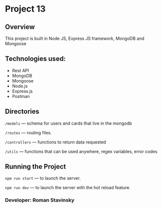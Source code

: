 # Project 13

## Overview

This project is built in Node JS, Express JS framework, MongoDB and Mongoose 

## Technologies used:

- Rest API
- MongoDB
- Mongoose
- Node.js
- Express.js
- Postman

## Directories

`/models` — schema for users and cards that live in the mongodb

`/routes` — routing files.

`/controllers` — functions to return data requested

`/utils` — functions that can be used anywhere, regex variables, error codes

## Running the Project

`npm run start` — to launch the server.

`npm run dev` — to launch the server with the hot reload feature.

### Developer: Roman Stavinsky